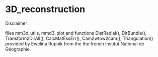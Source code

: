 # 3D_reconstruction

Disclaimer : 

files mm3d_utils, mmd3_plot and functions DistRadial(), DirBundle(),
Transform2DirAll(), CalcMatEssErr(), Cam2wtow2cam(), Triangulation()
provided by Ewelina Rupnik from the the french Institut National de Géographie.
